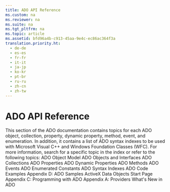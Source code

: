 ```yaml
---
title: ADO API Reference
ms.custom: na
ms.reviewer: na
ms.suite: na
ms.tgt_pltfrm: na
ms.topic: article
ms.assetid: bfd96a4b-c913-45aa-9e4c-ec86ac364f3a
translation.priority.ht: 
  - de-de
  - es-es
  - fr-fr
  - it-it
  - ja-jp
  - ko-kr
  - pt-br
  - ru-ru
  - zh-cn
  - zh-tw
---
```

# ADO API Reference
<?xml version="1.0" encoding="utf-8"?>
<developerReferenceWithoutSyntaxDocument xmlns="http://ddue.schemas.microsoft.com/authoring/2003/5" xmlns:xlink="http://www.w3.org/1999/xlink" xmlns:xsi="http://www.w3.org/2001/XMLSchema-instance" xsi:schemaLocation="http://ddue.schemas.microsoft.com/authoring/2003/5 http://dduestorage.blob.core.windows.net/ddueschema/developer.xsd">
  <introduction>
    <para>This section of the ADO documentation contains topics for each ADO object, collection, property, dynamic property, method, event, and enumeration. In addition, it contains a list of ADO syntax indexes to be used with Microsoft Visual C++ and Windows Foundation Classes (WFC).</para>
    <para>For more information, search for a specific topic in the index or refer to the following topics:  </para>
    <list class="bullet">
      <listItem>
        <para>             <legacyLink xlink:href="4aca9838-1ec6-4084-bd63-dc2d17d8ab7d">ADO Object Model</legacyLink>           </para>
      </listItem>
      <listItem>
        <para>             <legacyLink xlink:href="d0b7e254-c89f-4406-b846-a060ef038c30">ADO Objects and Interfaces</legacyLink>           </para>
      </listItem>
      <listItem>
        <para>             <legacyLink xlink:href="b5e1d26d-b41d-4e35-8c7c-972426473dfb">ADO Collections</legacyLink>           </para>
      </listItem>
      <listItem>
        <para>             <legacyLink xlink:href="0ac0d1a7-6c7a-4f4c-b115-428935e0f98b">ADO Properties</legacyLink>           </para>
      </listItem>
      <listItem>
        <para>             <legacyLink xlink:href="d7b06d72-f792-4328-93a2-5006b9e2c581">ADO Dynamic Properties</legacyLink>           </para>
      </listItem>
      <listItem>
        <para>             <legacyLink xlink:href="a38c5670-ba28-44f3-bd5b-fcb46880e904">ADO Methods</legacyLink>           </para>
      </listItem>
      <listItem>
        <para>             <legacyLink xlink:href="0ded5ad9-8f83-4224-95af-38512783b972">ADO Events</legacyLink>           </para>
      </listItem>
      <listItem>
        <para>             <legacyLink xlink:href="c97ed131-1a93-463c-9e61-22f029b0c474">ADO Enumerated Constants</legacyLink>           </para>
      </listItem>
      <listItem>
        <para>             <legacyLink xlink:href="fad34f61-c34f-4c0b-8ce5-3b8872abfe4e">ADO Syntax Indexes</legacyLink>           </para>
      </listItem>
      <listItem>
        <para>             <legacyLink xlink:href="eb16724f-6fca-4873-b005-68626a8999b2">ADO Code Examples</legacyLink>           </para>
      </listItem>
    </list>
  </introduction>
  <relatedTopics>
<link xlink:href="1582e411-55ac-40f0-bd3d-9a10654e4b67">Appendix D: ADO Samples</link>
<link xlink:href="2fa6237b-44b8-4b6c-9952-5acd80a54e20">ActiveX Data Objects Start Page</link>
<link xlink:href="40af6e70-2a37-480f-aadc-92095d450af7">Appendix C: Programming with ADO</link>
<link xlink:href="e2581b47-b11e-4e1e-b96c-d39c77c5b48a">Appendix A: Providers</link>
<link xlink:href="667673f2-3151-432b-894a-3fc60b704ea4">What's New in ADO</link>
</relatedTopics>
</developerReferenceWithoutSyntaxDocument>